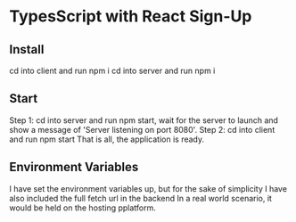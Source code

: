 # TypesScript with React Sign-Up

## Install
cd into client and run npm i
cd into server and run npm i

## Start
Step 1:
    cd into server and run npm start, wait for the server to launch and show a message of 'Server listening on port 8080'.
Step 2: 
    cd into client and run npm start
That is all, the application is ready.

## Environment Variables
I have set the environment variables up, but for the sake of simplicity I have also included the full fetch url in the backend
In a real world scenario, it would be held on the hosting pplatform.